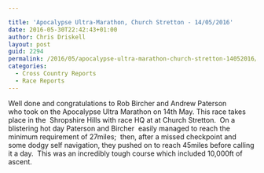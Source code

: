 ```yaml
---

title: 'Apocalypse Ultra-Marathon, Church Stretton - 14/05/2016'
date: 2016-05-30T22:42:43+01:00
author: Chris Driskell
layout: post
guid: 2294
permalink: /2016/05/apocalypse-ultra-marathon-church-stretton-14052016/
categories:
  - Cross Country Reports
  - Race Reports
---
```

Well done and congratulations to Rob Bircher and Andrew Paterson who took on the Apocalypse Ultra Marathon on 14th May. This race takes place in the  Shropshire Hills with race HQ at at Church Stretton.  On a blistering hot day Paterson and Bircher  easily managed to reach the minimum requirement of 27miles;  then, after a missed checkpoint and some dodgy self navigation, they pushed on to reach 45miles before calling it a day.  This was an incredibly tough course which included 10,000ft of ascent.